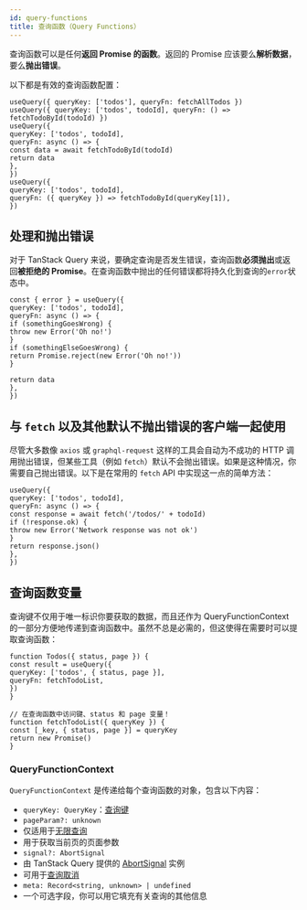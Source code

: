 ```yaml
---
id: query-functions
title: 查询函数（Query Functions）
---
```


查询函数可以是任何**返回 Promise 的函数**。返回的 Promise 应该要么**解析数据**，要么**抛出错误**。

以下都是有效的查询函数配置：

[//]: # 'Example'

```tsx
useQuery({ queryKey: ['todos'], queryFn: fetchAllTodos })
useQuery({ queryKey: ['todos', todoId], queryFn: () => fetchTodoById(todoId) })
useQuery({
queryKey: ['todos', todoId],
queryFn: async () => {
const data = await fetchTodoById(todoId)
return data
},
})
useQuery({
queryKey: ['todos', todoId],
queryFn: ({ queryKey }) => fetchTodoById(queryKey[1]),
})
```

[//]: # 'Example'

## 处理和抛出错误

对于 TanStack Query 来说，要确定查询是否发生错误，查询函数**必须抛出**或返回**被拒绝的 Promise**。在查询函数中抛出的任何错误都将持久化到查询的`error`状态中。

[//]: # 'Example2'

```tsx
const { error } = useQuery({
queryKey: ['todos', todoId],
queryFn: async () => {
if (somethingGoesWrong) {
throw new Error('Oh no!')
}
if (somethingElseGoesWrong) {
return Promise.reject(new Error('Oh no!'))
}

return data
},
})
```

[//]: # 'Example2'

## 与 `fetch` 以及其他默认不抛出错误的客户端一起使用

尽管大多数像 `axios` 或 `graphql-request` 这样的工具会自动为不成功的 HTTP 调用抛出错误，但某些工具（例如 `fetch`）默认不会抛出错误。如果是这种情况，你需要自己抛出错误。以下是在常用的 `fetch` API 中实现这一点的简单方法：

[//]: # 'Example3'

```tsx
useQuery({
queryKey: ['todos', todoId],
queryFn: async () => {
const response = await fetch('/todos/' + todoId)
if (!response.ok) {
throw new Error('Network response was not ok')
}
return response.json()
},
})
```

[//]: # 'Example3'

## 查询函数变量

查询键不仅用于唯一标识你要获取的数据，而且还作为 QueryFunctionContext 的一部分方便地传递到查询函数中。虽然不总是必需的，但这使得在需要时可以提取查询函数：

[//]: # 'Example4'

```tsx
function Todos({ status, page }) {
const result = useQuery({
queryKey: ['todos', { status, page }],
queryFn: fetchTodoList,
})
}

// 在查询函数中访问键、status 和 page 变量！
function fetchTodoList({ queryKey }) {
const [_key, { status, page }] = queryKey
return new Promise()
}
```

[//]: # 'Example4'

### QueryFunctionContext

`QueryFunctionContext` 是传递给每个查询函数的对象，包含以下内容：

- `queryKey: QueryKey`：[查询键](../guides/query-keys)
- `pageParam?: unknown`
- 仅适用于[无限查询](../guides/infinite-queries)
- 用于获取当前页的页面参数
- `signal?: AbortSignal`
- 由 TanStack Query 提供的 [AbortSignal](https://developer.mozilla.org/en-US/docs/Web/API/AbortSignal) 实例
- 可用于[查询取消](../guides/query-cancellation)
- `meta: Record<string, unknown> | undefined`
- 一个可选字段，你可以用它填充有关查询的其他信息
